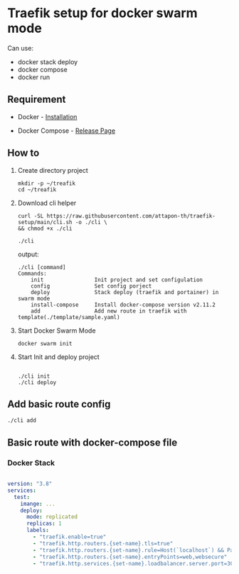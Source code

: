 # Traefik setup for docker swarm mode

Can use:

- docker stack deploy
- docker compose
- docker run


## Requirement

- Docker - [Installation](https://docs.docker.com/engine/install/)

- Docker Compose - [Release Page](https://github.com/docker/compose/releases)

## How to

1. Create directory project

    ```shell
    mkdir -p ~/treafik
    cd ~/treafik
    ```

2. Download cli helper

    ```shell
    curl -SL https://raw.githubusercontent.com/attapon-th/traefik-setup/main/cli.sh -o ./cli \
    && chmod +x ./cli

    ./cli
    ```

    output:

    ```raw
   ./cli [command]
   Commands: 
        init                Init project and set configulation
        config              Set config porject
        deploy              Stack deploy (traefik and portainer) in swarm mode
        install-compose     Install docker-compose version v2.11.2
        add                 Add new route in traefik with template(./template/sample.yaml)
    ```

3. Start Docker Swarm Mode

    ```shell
    docker swarm init
    ```

4. Start Init and deploy project

    ```shell
    
    ./cli init
    ./cli deploy
    ```


## Add basic route config

```shell
./cli add
```


##  Basic route with docker-compose file

### Docker Stack

```yaml

version: "3.8"
services:
  test:
    imange: ...
    deploy:
      mode: replicated
      replicas: 1
      labels:
        - "traefik.enable=true"
        - "traefik.http.routers.{set-name}.tls=true"
        - "traefik.http.routers.{set-name}.rule=Host(`localhost`) && PathPrefix(`/api/v1`)"
        - "traefik.http.routers.{set-name}.entryPoints=web,websecure"
        - "traefik.http.services.{set-name}.loadbalancer.server.port=3000"
```